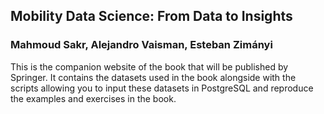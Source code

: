 ## Mobility Data Science: From Data to Insights
### Mahmoud Sakr, Alejandro Vaisman, Esteban Zimányi


This is the companion website of the book that will be published by Springer.
It contains the datasets used in the book alongside with the scripts
allowing you to input these datasets in PostgreSQL and reproduce the
examples and exercises in the book.

